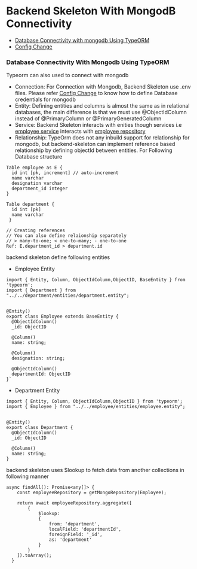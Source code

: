# Backend Skeleton With MongodB Connectivity

- [Database Connectivity with mongodb Using TypeORM](#database-connectivity-using-typeorm)
- [Config Change](#config-change)


### Database Connectivity With Mongodb Using TypeORM

Typeorm can also used to connect with mongodb

- Connection: For Connection with Mongodb, Backend Skeleton use .env files. Please refer [Config Change](#config-change) to know how to define Database credentials for mongodb
- Entity: Defining entities and columns is almost the same as in relational databases, the main difference is that we must use @ObjectIdColumn instead of @PrimaryColumn or @PrimaryGeneratedColumn
- Service: Backend Skeleton interacts with enities though services i.e [employee service](https://github.com/manish516-successive/backend-skeleton/blob/typeorm-with-mongodb/src/modules/employee/services/employee.service.ts) interacts with [employee repository](https://github.com/manish516-successive/backend-skeleton/blob/typeorm-with-mongodb/src/modules/employee/entities/employee.entity.ts)
- Relationship: TypeOrm does not any inbuild support for relationship for mongodb, but backend-skeleton can implement reference based relationship by defining objectId between entities. For Following Database structure

```
Table employee as E {
  id int [pk, increment] // auto-increment
  name varchar
  designation varchar
  department_id integer
}

Table department {
  id int [pk]
  name varchar
 }

// Creating references
// You can also define relaionship separately
// > many-to-one; < one-to-many; - one-to-one
Ref: E.department_id > department.id  

```
backend skeleton define following entities

- Employee Entity

```
import { Entity, Column, ObjectIdColumn,ObjectID, BaseEntity } from 'typeorm';
import { Department } from "../../department/entities/department.entity";


@Entity()
export class Employee extends BaseEntity {
  @ObjectIdColumn()
  _id: ObjectID

  @Column()
  name: string;

  @Column()
  designation: string;

  @ObjectIdColumn()
  departmentId: ObjectID
}`
```
- Department Entity

```
import { Entity, Column, ObjectIdColumn,ObjectID } from 'typeorm';
import { Employee } from "../../employee/entities/employee.entity";


@Entity()
export class Department {
  @ObjectIdColumn()
  _id: ObjectID

  @Column()
  name: string;
}
```

backend skeleton uses $lookup to fetch data from another collections in following manner

```
async findAll(): Promise<any[]> {
    const employeeRepository = getMongoRepository(Employee);

    return await employeeRepository.aggregate([
        {
            $lookup:
            {
                from: 'department',
                localField: 'departmentId',
                foreignField: '_id',
                as: 'department'
            }
        }
    ]).toArray();
  }
```

